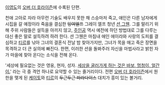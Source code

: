 [이영도](%EC%9D%B4%EC%98%81%EB%8F%84.md)의 [오버 더 호라이즌](%EC%98%A4%EB%B2%84%20%EB%8D%94%20%ED%98%B8%EB%9D%BC%EC%9D%B4%EC%A6%8C.md)에 수록된 단편.

천애 고아로 자라 아무런 기술도 배우지 못한 채 스승마저 죽고, 애인은 다른 남자에게 시집을 갈 예정이라 죽음을 결심한
<del>잉여엘프</del> 그레이 엘프 청년 [션 그웬](%EC%85%98%20%EA%B7%B8%EC%9B%AC.md). 그를 말리기
위해 주위 사람들은 설득을 아끼지 않고, [주인공](%ED%8B%B0%EB%A5%B4%20%EC%8A%A4%ED%8A%B8%EB%9D%BC%EC%9D%B4%ED%81%AC.md) 역시 예전에 하던 방법대로 그를 다루는 대신 좋은 말로 설득하려 하려 한다. 션 그웬은 마침내
애인 에이라와 사랑의 도피를 결심하고 [티르](%ED%8B%B0%EB%A5%B4%20%EC%8A%A4%ED%8A%B8%EB%9D%BC%EC%9D%B4%ED%81%AC.md)를 낚아 그녀의 결혼식 전날 밤 찾아가지만, 그녀가 목을 매고 죽은 장면을 목격하고 더 큰 실의에
빠진다. 한편, 이러한 션을 돌봐주러 자신을 마법사라고 밝힌 자가 마을에 찾아 온다는 소식을 전해 온다.

'세상에 필요없는 것은 영웅, 현자, 성자. [세상을 굴러가게 하는 것은 바보, 멍청이, 얼간이.](%EC%84%B8%EC%83%81%EC%9D%84%20%EA%B5%B4%EB%9F%AC%EA%B0%80%EA%B2%8C%20%EB%A7%8C%EB%93%9C%EB%8A%94%20%EA%B2%83%EB%93%A4.md)' 라는 극 중 격언 하나로 요약할 수 있는 줄거리이다. 전편 [오버 더 호라이즌](%EC%98%A4%EB%B2%84%20%EB%8D%94%20%ED%98%B8%EB%9D%BC%EC%9D%B4%EC%A6%8C.md)에서 원한을 맺게
된 [케이토](%EC%BC%80%EC%9D%B4%ED%86%A0.md)와 [티르](%ED%8B%B0%EB%A5%B4%20%EC%8A%A4%ED%8A%B8%EB%9D%BC%EC%9D%B4%ED%81%AC.md)의 <del>두근두근 파라다이스</del> 대치가 흥미 있는
볼거리.

